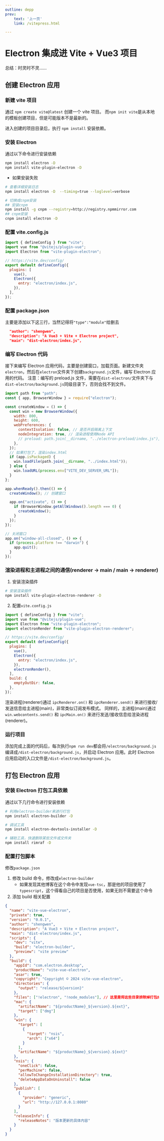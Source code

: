 ```yaml
---
outline: depp
prev: 
    text: '上一页'
    link: /vitepress.html

---
```


# Electron 集成进 Vite + Vue3 项目

总结：时灵时不灵......

## 创建 Electron 应用

### 新建 vite 项目

通过 `npm create vite@latest` 创建一个 vite 项目。
而`npm init vite`是从本地的模板创建项目，但是可能版本不是最新的。

进入创建的项目目录后，执行 `npm install` 安装依赖。

### 安装 Electron

通过以下命令进行安装依赖

```bash
npm install electron -D
npm install vite-plugin-electron -D
```

- 如果安装失败

```bash
# 查看详细安装日志
npm install electron -D  --timing=true --loglevel=verbose

# 切换成cnpm安装
## 安装cnpm
npm install -g cnpm --registry=http://registry.npmmirror.com
## cnpm安装
cnpm install electron -D
```

### 配置 vite.config.js

```js
import { defineConfig } from "vite";
import vue from "@vitejs/plugin-vue";
import Electron from "vite-plugin-electron";

// https://vite.dev/config/
export default defineConfig({
  plugins: [
    vue(),
    Electron({
      entry: "electron/index.js",
    }),
  ],
});
```

### 配置 package.json

主要是添加以下这三行，当然记得将`"type":"module"`给删去

```json
  "author": "shengwen",
  "description": "A Vue3 + Vite + Electron project",
  "main": "dist-electron/index.js",
```

### 编写 Electron 代码

<!-- 首先根据在`vite.config.js`中配置的`entry`路径，创建`electron/index.js`文件，然后编写 Electron 应用代码。 -->

接下来编写 Electron 应用代码，主要是创建窗口，加载页面。新建文件夹`electron`，然后在`electron`文件夹下创建`background.js`文件，编写 Electron 应用的代码。
注意：编写的 preload.js 文件，需要在`dist-electron/`文件夹下与`dist-electron/background.js`同级目录下，否则会找不到文件。

```js
import path from "path";
const { app, BrowserWindow } = require("electron");

const createWindow = () => {
  const win = new BrowserWindow({
    width: 800,
    height: 600,
    webPreferences: {
      contextIsolation: false, // 是否开启隔离上下文
      nodeIntegration: true, // 渲染进程使用Node API
      // preload: path.join(__dirname, "../electron-preload/index.js"), // 需要引用js文件
    },
  });
  // 如果打包了，渲染index.html
  if (app.isPackaged) {
    win.loadFile(path.join(__dirname, "../index.html"));
  } else {
    win.loadURL(process.env["VITE_DEV_SERVER_URL"]);
  }
};

app.whenReady().then(() => {
  createWindow(); // 创建窗口

  app.on("activate", () => {
    if (BrowserWindow.getAllWindows().length === 0) {
      createWindow();
    }
  });
});

// 关闭窗口
app.on("window-all-closed", () => {
  if (process.platform !== "darwin") {
    app.quit();
  }
});
```

### 渲染进程和主进程之间的通信(renderer -> main / main -> renderer)

1. 安装渲染插件

```bash
# 安装渲染插件
npm install vite-plugin-electron-renderer -D
```

2. 配置`vite.config.js`

```js
import { defineConfig } from "vite";
import vue from "@vitejs/plugin-vue";
import Electron from "vite-plugin-electron";
import electronRender from "vite-plugin-electron-renderer";

// https://vite.dev/config/
export default defineConfig({
  plugins: [
    vue(),
    Electron({
      entry: "electron/index.js",
    }),
    electronRender(),
  ],
  build: {
    emptyOutDir: false,
  },
});
```

渲染进程(renderer)通过 `ipcRenderer.on()` 和 `ipcRenderer.send()` 来进行接收/发送信息给主进程(main)，非常类似订阅发布模式。
同样的，主进程(main)通过`win.webcontents.send()` 和 `ipcMain.on()` 来进行发送/接收信息给渲染进程(renderer)。

### 运行项目

添加完成上面的代码后，每次执行`npm run dev`都会将`/electron/background.js`编译成`/dist-electron/background.js`，并启动 Electron 应用。此时 Electron 应用启动的入口文件是`/dist-electron/background.js`。

## 打包 Electron 应用

### 安装 Electron 打包工具依赖

通过以下几行命令进行安装依赖

```bash
# 利用electron-builder来进行打包
npm install electron-builder -D

# 调试工具
npm install electron-devtools-installer -D

# 辅助工具，快速删除某些文件或文件夹
npm install rimraf -D
```

### 配置打包脚本

修改`package.json`

1. 修改 build 命令，修改成`electron-builder`
   - 如果发现其他博客在这个命令中发现`vue-tsc`，那是他的项目使用了 `typescript`，这个得看自己的项目是否使用，如果无则不需要这个命令
2. 添加 build 相关配置

```json
{
  "name": "vite-vue-electron",
  "private": true,
  "version": "0.0.1",
  "author": "shengwen",
  "description": "A Vue3 + Vite + Electron project",
  "main": "dist-electron/index.js",
  "scripts": {
    "dev": "vite",
    "build": "electron-builder",
    "preview": "vite preview"
  },
  "build": {
    "appId": "com.electron.desktop",
    "productName": "vite-vue-electron",
    "asar": true,
    "copyright": "Copyright © 2024 vite-vue-electron",
    "directories": {
      "output": "release/${version}"
    },
    "files": ["!electron", "!node_modules"], // 这里是将这些目录排除掉打包成asar文件的
    "mac": {
      "artifactName": "${productName}_${version}.${ext}",
      "target": ["dmg"]
    },
    "win": {
      "target": [
        {
          "target": "nsis",
          "arch": ["x64"]
        }
      ],
      "artifactName": "${productName}_${version}.${ext}"
    },
    "nsis": {
      "oneClick": false,
      "perMachine": false,
      "allowToChangeInstallationDirectory": true,
      "deleteAppDataOnUninstall": false
    },
    "publish": [
      {
        "provider": "generic",
        "url": "http://127.0.0.1:8080"
      }
    ],
    "releaseInfo": {
      "releaseNotes": "版本更新的具体内容"
    }
  }
}
```
